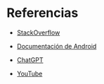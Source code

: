 # Referencias

- [StackOverflow](https://stackoverflow.com/)

- [Documentación de Android](https://developer.android.com/courses/jetpack-compose/course?hl=es-419)

- [ChatGPT](https://chat.openai.com/)

- [YouTube](https://www.youtube.com/)